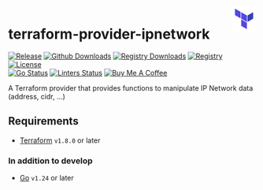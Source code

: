 <!-- markdownlint-disable-file MD013 MD033 MD041 -->
<div>
<a href="https://developer.hashicorp.com/terraform"><img src=".github/terraform.png" alt="Terraform logo" title="Terraform" align="right" height="50" /></a>
</div>

# terraform-provider-ipnetwork

<!-- markdownlint-disable -->
[![Release](https://img.shields.io/github/v/release/jeremmfr/terraform-provider-ipnetwork)](https://github.com/jeremmfr/terraform-provider-ipnetwork/releases)
[![Github Downloads](https://img.shields.io/github/downloads/jeremmfr/terraform-provider-ipnetwork/total?logo=github&label=github%20downloads
)](https://github.com/jeremmfr/terraform-provider-ipnetwork/releases)
[![Registry Downloads](https://img.shields.io/terraform/provider/dt/708118?logo=terraform&label=registry%20downloads)](https://registry.terraform.io/providers/jeremmfr/ipnetwork)
[![Registry](https://img.shields.io/badge/registry-doc%40latest-lightgrey?logo=terraform)](https://registry.terraform.io/providers/jeremmfr/ipnetwork/latest/docs)
[![License](https://img.shields.io/badge/license-MIT-blue.svg)](https://github.com/jeremmfr/terraform-provider-ipnetwork/blob/main/LICENSE)  
[![Go Status](https://github.com/jeremmfr/terraform-provider-ipnetwork/actions/workflows/go.yml/badge.svg)](https://github.com/jeremmfr/terraform-provider-ipnetwork/actions/workflows/go.yml)
[![Linters Status](https://github.com/jeremmfr/terraform-provider-ipnetwork/actions/workflows/linters.yml/badge.svg)](https://github.com/jeremmfr/terraform-provider-ipnetwork/actions/workflows/linters.yml)
[![Buy Me A Coffee](https://img.shields.io/badge/buy%20me%20a%20coffee-donate-yellow.svg)](https://www.buymeacoffee.com/jeremmfr)
<!-- markdownlint-restore -->

A Terraform provider that provides functions to manipulate IP Network data (address, cidr, ...)

## Requirements

- [Terraform](https://developer.hashicorp.com/terraform/install) `v1.8.0` or later  

### In addition to develop

- [Go](https://golang.org/doc/install) `v1.24` or later
